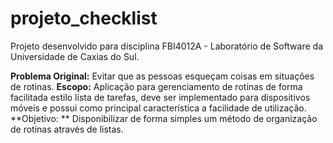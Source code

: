 # projeto_checklist
Projeto desenvolvido para disciplina FBI4012A - Laboratório de Software da Universidade de Caxias do Sul.

**Problema Original:**
Evitar que as pessoas esqueçam coisas em situações de rotinas.
**Escopo:**
Aplicação para gerenciamento de rotinas de forma facilitada estilo lista de tarefas, deve ser implementado para dispositivos móveis e possui como principal característica a facilidade de utilização.
**Objetivo:	**
Disponibilizar de forma simples um método de organização de rotinas através de listas.


